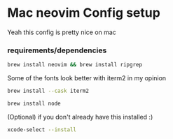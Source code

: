 # Mac neovim Config setup

Yeah this config is pretty nice on mac 

### requirements/dependencies

```sh
brew install neovim && brew install ripgrep
```

Some of the fonts look better with iterm2 in my opinion 
```sh
brew install --cask iterm2
```

```sh
brew install node
```

(Optional) if you don't already have this installed :)
```sh
xcode-select --install
```
